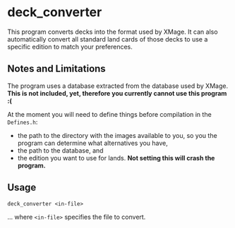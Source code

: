 # deck_converter

This program converts decks into the format used by XMage. 
It can also automatically convert all standard land cards
of those decks to use a specific edition to match your 
preferences.

## Notes and Limitations

The program uses a database extracted from the database used 
by XMage. **This is not included, yet, therefore you currently 
cannot use this program :(**

At the moment you will need to define things before compilation
in the `Defines.h`:

* the path to the directory with the images available to you, 
  so you the program can determine what alternatives you have,
* the path to the database, and
* the edition you want to use for lands. **Not setting this
  will crash the program.**

## Usage

`deck_converter <in-file>`

... where `<in-file>` specifies the file to convert.

